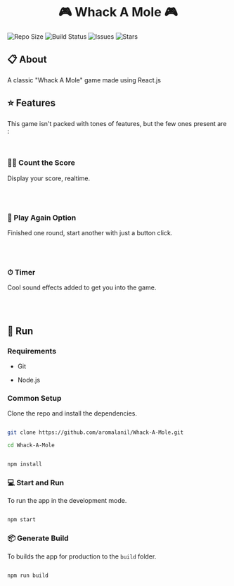 

<h1 align="center">🎮 Whack A Mole 🎮</h1>
<div align="center>
  <img src="https://img.shields.io/github/forks/aromalanil/Whack-A-Mole" alt="Forks"/> 
  <img src="https://img.shields.io/github/repo-size/aromalanil/Whack-A-Mole" alt="Repo Size"/>
  <img src="https://api.netlify.com/api/v1/badges/8f07dbfb-08ba-4c9d-a5f3-e40c241dcdf9/deploy-status" alt="Build Status"/>
  <img src="https://img.shields.io/github/issues/aromalanil/Whack-A-Mole" alt="Issues"/>
  <img src="https://img.shields.io/github/stars/aromalanil/Whack-A-Mole" alt="Stars"/>
</div>


## 📋 About

  

A classic "Whack A Mole" game made using React.js

  

## ⭐️ Features

  

This game isn't packed with tones of features, but the few ones present are :

  

<br/>

  

### ✌🏽 Count the Score

  

Display your score, realtime.

<br/><br/>

  

### 🤸‍ Play Again Option

  

Finished one round, start another with just a button click.

<br/><br/>

  

### ⏱ Timer

  

Cool sound effects added to get you into the game.

<br/><br/>

  

## 💾 Run

  

### Requirements

  

* Git

* Node.js

  

### Common Setup

  

Clone the repo and install the dependencies.

  

```bash

git clone https://github.com/aromalanil/Whack-A-Mole.git

cd Whack-A-Mole

```

  

```bash

npm install

```

  

### 💻 Start and Run

  

To run the app in the development mode.

  

```bash

npm start

```

  

###  📦 Generate Build

  

To builds the app for production to the `build` folder.

  

```bash

npm run build

```
